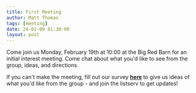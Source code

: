 ```yaml
---
title: First Meeting
author: Matt Thomas
tags: [meeting]
date: 24-01-09 01:30:00
layout: post
--- 
```


Come join us Monday, February 19th at 10:00 at the Big Red Barn for an initial interest meeting. Come chat about what you'd like to see from the group, ideas, and directions.

If you can't make the meeting, fill out our survey **[here](https://cornell.ca1.qualtrics.com/jfe/form/SV_dpAUJMX34Vk0Vwi)** to give us ideas of what you'd like from the group - and join the listserv to get updates!